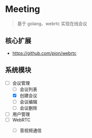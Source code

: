 # Meeting

> 基于 golang、webrtc 实现在线会议

## 核心扩展
+ https://github.com/pion/webrtc

## 系统模块

+ [ ] 会议管理
  + [ ] 会议列表
  + [x] 创建会议
  + [ ] 会议编辑
  + [ ] 会议删除
+ [ ] 用户管理
+ [ ] WebRTC
  + [ ] 音视频通信

